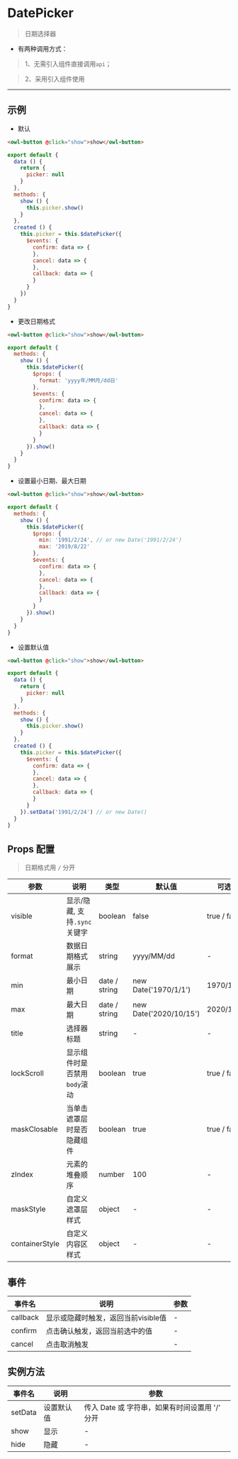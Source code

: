 # DatePicker

> 日期选择器

* 有两种调用方式：

> 1、无需引入组件直接调用`api`；

> 2、采用引入组件使用

---

## 示例

* 默认

```html
<owl-button @click="show">show</owl-button>
```

```js
export default {
  data () {
    return {
      picker: null
    }
  },
  methods: {
    show () {
      this.picker.show()
    }
  },
  created () {
    this.picker = this.$datePicker({
      $events: {
        confirm: data => {
        },
        cancel: data => {
        },
        callback: data => {
        }
      }
    })
  }
}
```

* 更改日期格式

```html
<owl-button @click="show">show</owl-button>
```

```js
export default {
  methods: {
    show () {
      this.$datePicker({
        $props: {
          format: 'yyyy年/MM月/dd日'
        },
        $events: {
          confirm: data => {
          },
          cancel: data => {
          },
          callback: data => {
          }
        }
      }).show()
    }
  }
}
```

* 设置最小日期、最大日期

```html
<owl-button @click="show">show</owl-button>
```

```js
export default {
  methods: {
    show () {
      this.$datePicker({
        $props: {
          min: '1991/2/24', // or new Date('1991/2/24')
          max: '2019/8/22'
        },
        $events: {
          confirm: data => {
          },
          cancel: data => {
          },
          callback: data => {
          }
        }
      }).show()
    }
  }
}
```

* 设置默认值

```html
<owl-button @click="show">show</owl-button>
```

```js
export default {
  data () {
    return {
      picker: null
    }
  },
  methods: {
    show () {
      this.picker.show()
    }
  },
  created () {
    this.picker = this.$datePicker({
      $events: {
        confirm: data => {
        },
        cancel: data => {
        },
        callback: data => {
        }
      }
    }).setData('1991/2/24') // or new Date()
  }
}
```

## Props 配置

> 日期格式用 `/` 分开

 参数 | 说明 | 类型 | 默认值 | 可选值
 --- | ---  | --- | --- | ---
 visible | 显示/隐藏, 支持`.sync`关键字 |  boolean | false | true / false
 format | 数据日期格式展示 | string | yyyy/MM/dd | -
 min | 最小日期 | date / string | new Date('1970/1/1') | 1970/1/1
 max | 最大日期 | date / string | new Date('2020/10/15') | 2020/10/15
 title | 选择器标题 | string | - | -
 lockScroll | 显示组件时是否禁用`body`滚动 |boolean | true | true / false
 maskClosable | 当单击遮罩层时是否隐藏组件 | boolean | true | true / false
 zIndex | 元素的堆叠顺序 | number | 100 | -
 maskStyle | 自定义遮罩层样式 | object | - | -
 containerStyle | 自定义内容区样式 | object | - | -

 ## 事件

事件名 | 说明 | 参数
---- | --- | ---
callback | 显示或隐藏时触发，返回当前visible值 | -
confirm | 点击确认触发，返回当前选中的值 | -
cancel | 点击取消触发 | -

## 实例方法

事件名  | 说明 | 参数
---- | --- | ---
setData | 设置默认值 | 传入 Date 或 字符串，如果有时间设置用 '/' 分开
show | 显示 | -
hide | 隐藏 | -